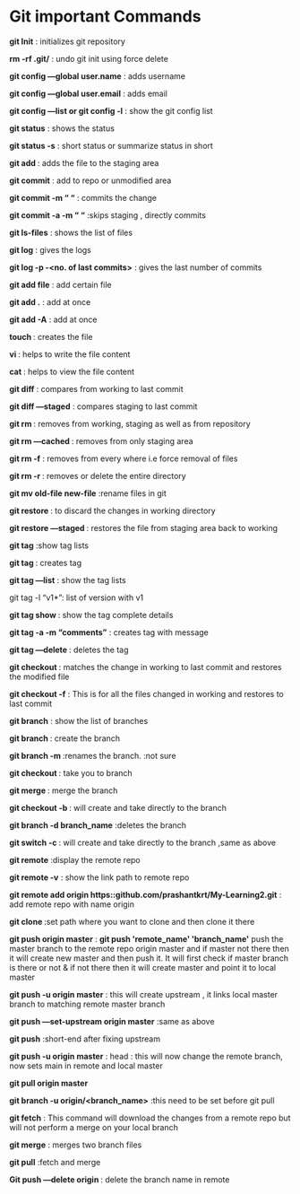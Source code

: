 
# Git important Commands


**git Init**  : initializes git repository 

**rm -rf .git/**  : undo git init using force delete

**git config —global user.name**  : adds username

**git config —global user.email**  : adds email

**git config —list or git config -l**   : show the git config list

**git status** : shows the status

**git status -s** : short status or summarize status in short 

**git add <filename>**: adds the file to the staging area

**git commit** : add to repo or unmodified area

**git commit -m “ “**  : commits the change

**git commit -a -m “ “** :skips staging , directly commits

**git ls-files** : shows the list of files 

**git log** : gives the logs

**git log -p -<no. of last commits>** : gives the last number of commits

**git add file** : add certain file

**git add .** : add at once

**git add -A**  : add at once

**touch <filename>**  : creates the file

**vi <filename>**  : helps to write the file content

**cat <filename>** : helps to view the file content

**git diff** : compares from working to last commit

**git diff —staged** : compares staging to last commit

**git rm <file>** : removes from working, staging  as well as from repository

**git rm —cached <file>** : removes from only staging area

**git rm -f** : removes from every where i.e force removal of files

**git rm -r <directory>** : removes or delete the entire directory

**git mv old-file new-file** :rename files in git

**git restore <file>**  : to discard the changes in working 
directory

**git restore —staged <filename>**: restores the file from staging area back to working

**git tag** :show tag lists

**git tag <tag-name>** : creates tag 

**git tag —list** : show the tag lists

git tag  -l  “v1*”: list of version with v1

**git tag show <tag-name>** : show the tag complete details

**git tag -a <tag-name> -m “comments”** : creates tag with message

**git tag —delete <tag-name>**  : deletes the tag

**git checkout <filename>** : matches the change in working to last commit and restores the modified file

**git checkout -f** : This is for all the files changed in working and restores to last commit

**git branch** : show the list of branches

**git branch <branch-name>** : create the branch

**git branch -m <branch-name>**:renames the branch. :not sure

**git checkout <branch-name>**: take you to branch

**git merge <branch-name>** : merge the branch

**git checkout -b <branch-name>** : will create and take directly to the branch

**git branch -d branch_name** :deletes the branch

**git switch -c  <branch-name>** : will create and take directly to the branch ,same as above

**git remote** :display the remote repo

**git remote -v** : show the link path to remote repo

**git remote add origin https::github.com/prashantkrt/My-Learning2.git** : add remote repo with name origin

**git clone  <copy url from GitHub>** :set path where you want to clone and then clone it there

**git push origin master** :  **git push 'remote_name' 'branch_name'** push the master branch to the remote repo origin master and if master not there then it will create new master and then push it. It will first check if master branch is there or not  & if not there then it will create master and point it to local master

**git push -u origin master** : this will create upstream , it links local master branch to matching remote master branch 

**git push —set-upstream origin master** :same as above

**git push** :short-end after fixing upstream

**git push -u origin master** : head : this will now change the remote branch, now sets main in remote and local master

**git pull origin master**

**git branch -u origin/<branch_name>** :this need to be set before
git pull 

**git fetch** : This command will download the changes from a remote repo but will not perform a merge on your local branch 

**git merge** : merges two branch files

**git pull** :fetch and merge

**Git push —delete origin <branch-name>** : delete the branch name in remote

